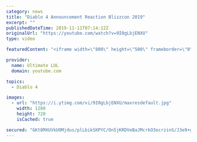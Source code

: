 ```yaml
---
category: news
title: "Diablo 4 Announcement Reaction Blizzcon 2019"
excerpt: ""
publishedDateTime: 2019-11-11T07:14:12Z
originalUrl: "https://youtube.com/watch?v=9I0gLbjENXU"
type: video

featuredContent: "<iframe width=\"800\" height=\"500\" frameborder=\"0\" src=\"https://www.youtube.com/embed/9I0gLbjENXU\" allow=\"accelerometer; autoplay; encrypted-media; gyroscope; picture-in-picture\" allowfullscreen></iframe>"

provider:
  name: Ultimate LUL
  domain: youtube.com

topics:
  - Diablo 4

images:
  - url: "https://i.ytimg.com/vi/9I0gLbjENXU/maxresdefault.jpg"
    width: 1280
    height: 720
    isCached: true

secured: "GKt8MXUVkUOMjdus/plLbikSKPYC/On5jKRDVeBaJMcrkO3ocrzinS/J3e9+gqLA/qKTDsidPdQbaw7jE9AZlwsJvJ/efw24qU3aTFx39OUhP8UtxfUxFhX+f8hVuMOCUTs1YXLYlPnR+jG6vNaKDQQd53SvgKp7lpQMsfmrxXc2I8KOIu8Xjw3GLJBFyMyvwlfu0ZkpONMnD2CBrYVQO4q58Iwm+6ZdH+JgrZITyyX+MSEUTClitzcKa6tciFLVZXQ5iHNVMKiTJwEXfjaN3MWzlOxbi+oHrI/iBZIypFe6cgonadsAL5f+rx5EsHFHXlJQSaK/E1FkPNwUUypFr546pK+R9R0II7jBt8W9eHZrUtY/ggUy/8WwzYwrfz8W/Gr7wHbfU6CcGRXARANwCT1pu+dANT2kMigowk2fdJo=;/A4zGPDlvbomTWsfee+/fQ=="
---
```


